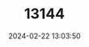 ---
title: "13144"
category: "Menetes berdmorei"
draft: false
date: 2024-02-22 13:03:50
languages:
  English: ["Indochinese Ground Squirrel", "Berdmore’s Squirrel"]
---